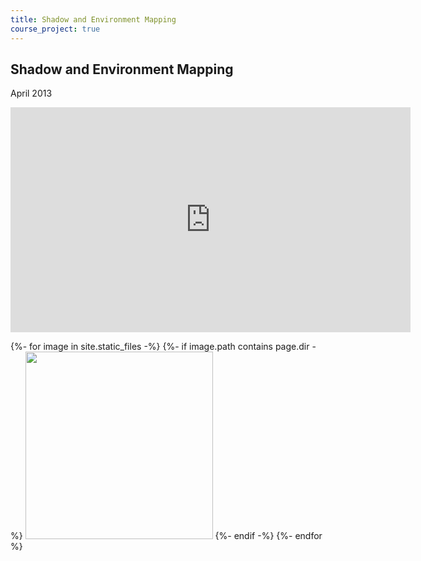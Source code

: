 ```yaml
---
title: Shadow and Environment Mapping
course_project: true
---
```

## Shadow and Environment Mapping
April 2013

<iframe width="640" height="360" src="http://www.youtube.com/embed/qcnALFe154o?vq=hd720" frameborder="0" allowfullscreen></iframe>

{%- for image in site.static_files -%}
{%- if image.path contains page.dir -%}
<a href="{{ image.path }}"><img src="{{ image.path }}" width="300"></a>
{%- endif -%}
{%- endfor %}
